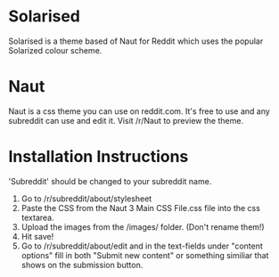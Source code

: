 Solarised
===============

Solarised is a theme based of Naut for Reddit which uses the popular Solarized colour scheme. 

Naut
===============

Naut is a css theme you can use on reddit.com. It's free to use and any subreddit can use and edit it. Visit /r/Naut to preview the theme.

Installation Instructions
===============

'Subreddit' should be changed to your subreddit name.

  1. Go to /r/subreddit/about/stylesheet
  2. Paste the CSS from the Naut 3 Main CSS File.css file into the css textarea.
  3. Upload the images from the /images/ folder. (Don't rename them!)
  4. Hit save!
  5. Go to /r/subreddit/about/edit and in the text-fields under "content options" fill in both "Submit new content" or something similiar that shows on the submission button.
